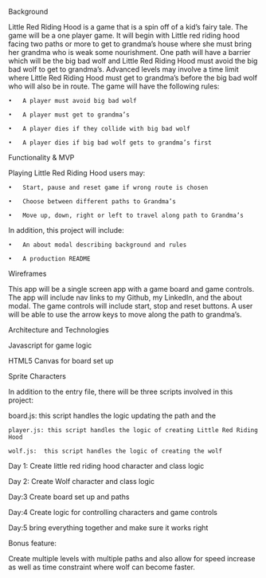 Background


Little Red Riding Hood is a game that is a spin off of a kid’s fairy tale.  The game will be a one player game.  It will begin with Little red riding hood facing two paths or more to get to grandma’s house where she must bring her grandma who is weak some nourishment.  One path will have a barrier which will be the big bad wolf and Little Red Riding Hood must avoid the big bad wolf to get to grandma’s.  Advanced levels may involve a time limit where Little Red Riding Hood must get to grandma’s before the big bad wolf who will also be in route.  The game will have the following rules:


	•	A player must avoid big bad wolf

	•	A player must get to grandma’s

	•	A player dies if they collide with big bad wolf

	•	A player dies if big bad wolf gets to grandma’s first




Functionality & MVP

 Playing Little Red Riding Hood users may:

	•	Start, pause and reset game if wrong route is chosen

	•	Choose between different paths to Grandma’s 

	•	Move up, down, right or left to travel along path to Grandma’s



In addition, this project will include:

	•	An about modal describing background and rules

	•	A production README


Wireframes

This app will be a single screen app with a game board  and game controls.  The app  will include nav links to my Github, my LinkedIn, and the about modal. 
 The game controls will include start, stop and reset buttons.  A user will be able to use the arrow keys to move along the path to grandma’s.  


  
 
 
 


Architecture and Technologies

Javascript for game logic

HTML5 Canvas for board set up

Sprite Characters 


In addition to the entry file, there will be three scripts involved in this project:

  board.js: this script handles the logic updating the path and the 

    player.js: this script handles the logic of creating Little Red Riding Hood  

    wolf.js:  this script handles the logic of creating the wolf



Day 1:  Create little red riding hood character and class logic

Day 2: Create Wolf character and class logic

Day:3 Create board set up and paths

Day:4 Create logic for controlling characters and game controls

Day:5 bring everything together and make sure it works right



Bonus feature:


Create multiple levels with multiple paths and also allow for speed increase as well as time constraint where wolf can become faster.
